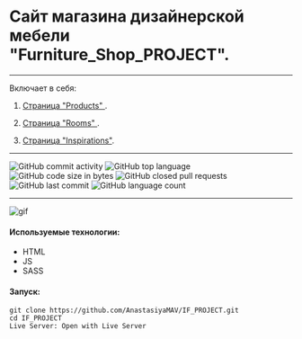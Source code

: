 # Сайт магазина дизайнерской мебели "Furniture_Shop_PROJECT".

---

Включает в себя:
1. <ins>Страница "Products" </ins>. <br>

2. <ins>Страница "Rooms" </ins>. <br>

3. <ins>Страница "Inspirations"</ins>.<br>

---

![GitHub commit activity](https://img.shields.io/github/commit-activity/y/AnastasiyaMAV/Furniture_Shop_PROJECT?color=%23ffcc00) ![GitHub top language](https://img.shields.io/github/languages/top/AnastasiyaMAV/Furniture_Shop_PROJECT?color=%23ffcc00) ![GitHub code size in bytes](https://img.shields.io/github/languages/code-size/AnastasiyaMAV/Furniture_Shop_PROJECT?color=%23ffcc00) ![GitHub closed pull requests](https://img.shields.io/github/issues-pr-closed/AnastasiyaMAV/IF_PROFurniture_Shop_PROJECTJECT) ![GitHub last commit](https://img.shields.io/github/last-commit/AnastasiyaMAV/Furniture_Shop_PROJECT?color=%23ffcc00) ![GitHub language count](https://img.shields.io/github/languages/count/AnastasiyaMAV/Furniture_Shop_PROJECT?color=%23ffcc00)

---

![gif](https://github.com/AnastasiyaMAV/Furniture_Shop_PROJECT/blob/main/assets/images/Furniture_Shop_PROJECT.gif)
#### Используемые технологии:

- HTML
- JS
- SASS

#### Запуск:

```
git clone https://github.com/AnastasiyaMAV/IF_PROJECT.git
cd IF_PROJECT
Live Server: Open with Live Server
```

